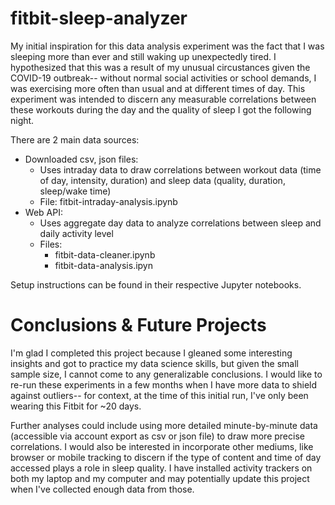 # fitbit-sleep-analyzer

My initial inspiration for this data analysis experiment was the fact that I was sleeping more than ever and still waking up unexpectedly tired. I hypothesized that this was a result of my unusual circustances given the COVID-19 outbreak-- without normal social activities or school demands, I was exercising more often than usual and at different times of day. This experiment was intended to discern any measurable correlations between these workouts during the day and the quality of sleep I got the following night.

There are 2 main data sources:
* Downloaded csv, json files:
  * Uses intraday data to draw correlations between workout data (time of day, intensity, duration) and sleep data (quality, duration, sleep/wake time)
  * File: fitbit-intraday-analysis.ipynb
* Web API:
  * Uses aggregate day data to analyze correlations between sleep and daily activity level
  * Files:
    * fitbit-data-cleaner.ipynb
    * fitbit-data-analysis.ipyn

Setup instructions can be found in their respective Jupyter notebooks.

# Conclusions & Future Projects
I'm glad I completed this project because I gleaned some interesting insights and got to practice my data science skills, but given the small sample size, I cannot come to any generalizable conclusions. I would like to re-run these experiments in a few months when I have more data to shield against outliers-- for context, at the time of this initial run, I've only been wearing this Fitbit for ~20 days.

Further analyses could include using  more detailed minute-by-minute data (accessible via account export as csv or json file) to draw more precise correlations. I would also be interested in incorporate other mediums, like browser or mobile tracking to discern if the type of content and time of day accessed plays a role in sleep quality. I have installed activity trackers on both my laptop and my computer and may potentially update this project when I've collected enough data from those.
